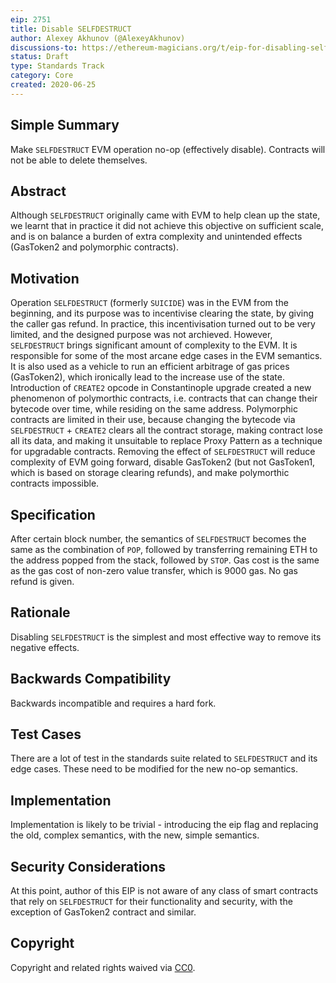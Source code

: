```yaml
---
eip: 2751
title: Disable SELFDESTRUCT
author: Alexey Akhunov (@AlexeyAkhunov)
discussions-to: https://ethereum-magicians.org/t/eip-for-disabling-selfdestruct-opcode/4382
status: Draft
type: Standards Track
category: Core
created: 2020-06-25
---
```


## Simple Summary
Make `SELFDESTRUCT` EVM operation no-op (effectively disable). Contracts will not be able to delete themselves.

## Abstract
Although `SELFDESTRUCT` originally came with EVM to help clean up the state, we learnt that in practice it did not achieve this objective on
sufficient scale, and is on balance a burden of extra complexity and unintended effects (GasToken2 and polymorphic contracts).

## Motivation
Operation `SELFDESTRUCT` (formerly `SUICIDE`) was in the EVM from the beginning, and its purpose was to incentivise clearing the state, by giving the
caller gas refund. In practice, this incentivisation turned out to be very limited, and the designed purpose was not archieved. However, `SELFDESTRUCT`
brings significant amount of complexity to the EVM. It is responsible for some of the most arcane edge cases in the EVM semantics.
It is also used as a vehicle to run an efficient arbitrage of gas prices (GasToken2), which
ironically lead to the increase use of the state. Introduction of `CREATE2` opcode in Constantinople upgrade created a new phenomenon of
polymorthic contracts, i.e. contracts that can change their bytecode over time, while residing on the same address. Polymorphic contracts are limited
in their use, because changing the bytecode via `SELFDESTRUCT` + `CREATE2` clears all the contract storage, making contract lose all its data,
and making it unsuitable to replace Proxy Pattern as a technique for upgradable contracts. Removing the effect of `SELFDESTRUCT`
will reduce complexity of EVM going forward, disable GasToken2 (but not GasToken1, which is based on storage clearing refunds), and make
polymorthic contracts impossible.

## Specification
After certain block number, the semantics of `SELFDESTRUCT` becomes the same as the combination of `POP`, followed by transferring remaining ETH
to the address popped from the stack, followed by `STOP`. Gas cost is the same as the gas cost of non-zero value transfer, which is 9000 gas. No gas refund is given.

## Rationale
Disabling `SELFDESTRUCT` is the simplest and most effective way to remove its negative effects.

## Backwards Compatibility
Backwards incompatible and requires a hard fork.

## Test Cases
There are a lot of test in the standards suite related to `SELFDESTRUCT` and its edge cases. These need to be modified for the new no-op semantics.

## Implementation
Implementation is likely to be trivial - introducing the eip flag and replacing the old, complex semantics, with the new, simple semantics.

## Security Considerations
At this point, author of this EIP is not aware of any class of smart contracts that rely on `SELFDESTRUCT` for their functionality and security, with the exception of
GasToken2 contract and similar.

## Copyright
Copyright and related rights waived via [CC0](https://creativecommons.org/publicdomain/zero/1.0/).
